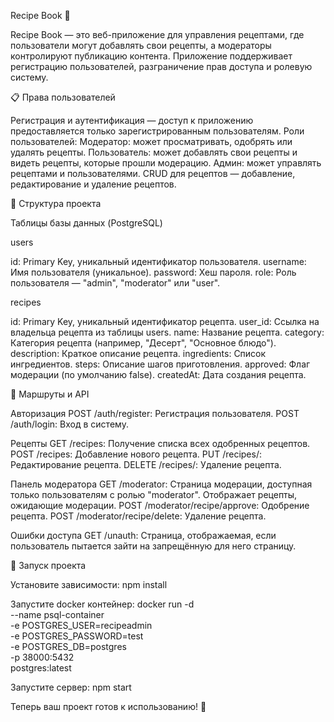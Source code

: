 Recipe Book 🍴

Recipe Book — это веб-приложение для управления рецептами, где пользователи могут добавлять свои рецепты, а модераторы контролируют публикацию контента. Приложение поддерживает регистрацию пользователей, разграничение прав доступа и ролевую систему.

📋 Права пользователей

Регистрация и аутентификация — доступ к приложению предоставляется только зарегистрированным пользователям.
Роли пользователей:
Модератор: может просматривать, одобрять или удалять рецепты.
Пользователь: может добавлять свои рецепты и видеть рецепты, которые прошли модерацию.
Админ: может управлять рецептами и пользователями.
CRUD для рецептов — добавление, редактирование и удаление рецептов.

📂 Структура проекта

Таблицы базы данных (PostgreSQL)

users

id: Primary Key, уникальный идентификатор пользователя.
username: Имя пользователя (уникальное).
password: Хеш пароля.
role: Роль пользователя — "admin", "moderator" или "user".

recipes

id: Primary Key, уникальный идентификатор рецепта.
user_id: Ссылка на владельца рецепта из таблицы users.
name: Название рецепта.
category: Категория рецепта (например, "Десерт", "Основное блюдо").
description: Краткое описание рецепта.
ingredients: Список ингредиентов.
steps: Описание шагов приготовления.
approved: Флаг модерации (по умолчанию false).
createdAt: Дата создания рецепта.

📖 Маршруты и API

Авторизация
POST /auth/register: Регистрация пользователя.
POST /auth/login: Вход в систему.

Рецепты
GET /recipes: Получение списка всех одобренных рецептов.
POST /recipes: Добавление нового рецепта.
PUT /recipes/: Редактирование рецепта.
DELETE /recipes/: Удаление рецепта.

Панель модератора
GET /moderator: Страница модерации, доступная только пользователям с ролью "moderator".
Отображает рецепты, ожидающие модерации.
POST /moderator/recipe/approve: Одобрение рецепта.
POST /moderator/recipe/delete: Удаление рецепта.

Ошибки доступа
GET /unauth: Страница, отображаемая, если пользователь пытается зайти на запрещённую для него страницу.

🚀 Запуск проекта

Установите зависимости:
npm install

Запустите docker контейнер:
docker run -d \
  --name psql-container \
  -e POSTGRES_USER=recipeadmin \
  -e POSTGRES_PASSWORD=test \
  -e POSTGRES_DB=postgres \
  -p 38000:5432 \
  postgres:latest


Запустите сервер:
npm start

Теперь ваш проект готов к использованию! 🎉